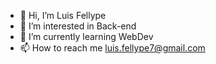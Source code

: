 - 👋 Hi, I’m Luis Fellype
- 👀 I’m interested in Back-end
- 🌱 I’m currently learning WebDev
- 📫 How to reach me luis.fellype7@gmail.com

<!---
loisfylype/loisfylype is a ✨ special ✨ repository because its `README.md` (this file) appears on your GitHub profile.
You can click the Preview link to take a look at your changes.
--->
